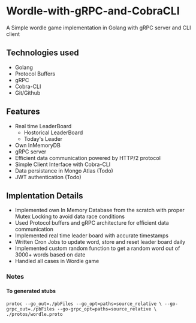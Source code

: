 # Wordle-with-gRPC-and-CobraCLI

A Simple wordle game implementation in Golang with gRPC server and CLI client
## Technologies used
- Golang
- Protocol Buffers
- gRPC
- Cobra-CLI
- Git/Github
## Features
- Real time LeaderBoard
    - Hostorical LeaderBoard
    - Today's Leader
- Own InMemoryDB
- gRPC server
- Efficient data communication powered by HTTP/2 protocol
- Simple Client Interface with Cobra-CLI
- Data persistance in Mongo Atlas (Todo)
- JWT authentication (Todo)

## Implentation Details

- Implemented own In Memory Database from the scratch with proper Mutex Locking to avoid data race conditions
- Used Protocol buffers and gRPC architecture for efficient data communication
- Implemented real time leader board with accurate timestamps
- Written Cron Jobs to update word, store and reset leader board daily
- Implemented custom random function to get a random word out of 3000+ words based on date
- Handled all cases in Wordle game

### Notes
#### To generated stubs
    protoc --go_out=./pbFiles --go_opt=paths=source_relative \ --go-grpc_out=./pbFiles --go-grpc_opt=paths=source_relative \ ./protos/wordle.proto

